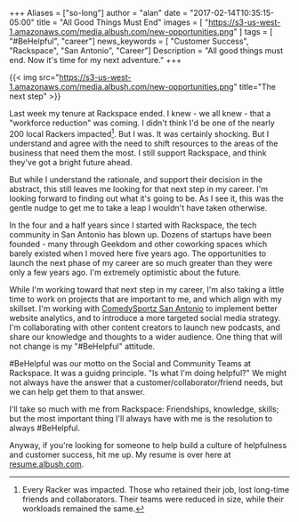 +++
Aliases = ["so-long"]
author = "alan"
date = "2017-02-14T10:35:15-05:00"
title = "All Good Things Must End"
images = [
"https://s3-us-west-1.amazonaws.com/media.albush.com/new-opportunities.png"
]
tags = [ "#BeHelpful", "career"]
news_keywords = [ "Customer Success", "Rackspace", "San Antonio", "Career"]
Description = "All good things must end. Now it's time for my next adventure."
+++

{{< img src="https://s3-us-west-1.amazonaws.com/media.albush.com/new-opportunities.png" title="The next step" >}}

Last week my tenure at Rackspace ended. I knew - we all knew - that a "workforce reduction" was coming. I didn't think I'd be one of the nearly 200 local Rackers impacted[^1]. But I was. It was certainly shocking. But I understand and agree with the need to shift resources to the areas of the business that need them the most. I still support Rackspace, and think they've got a bright future ahead.

But while I understand the rationale, and support their decision in the abstract, this still leaves me looking for that next step in my career. I'm looking forward to finding out what it's going to be. As I see it, this was the gentle nudge to get me to take a leap I wouldn't have taken otherwise.

In the four and a half years since I started with Rackspace, the tech community in San Antonio has blown up. Dozens of startups have been founded - many through Geekdom and other coworking spaces which barely existed when I moved here five years ago. The opportunities to launch the next phase of my career are so much greater than they were only a few years ago. I'm extremely optimistic about the future.

While I'm working toward that next step in my career, I'm also taking a little time to work on projects that are important to me, and which align with my skillset. I'm working with [ComedySportz San Antonio](http://cszsa.com) to implement better website analytics, and to introduce a more targeted social media strategy. I'm collaborating with other content creators to launch new podcasts, and share our knowledge and thoughts to a wider audience. One thing that will not change is my "#BeHelpful" attitude.

\#BeHelpful was our motto on the Social and Community Teams at Rackspace. It was a guidng principle. "Is what I'm doing helpful?" We might not always have the answer that a customer/collaborator/friend needs, but we can help get them to that answer.

I'll take so much with me from Rackspace: Friendships, knowledge, skills; but the most important thing I'll always have with me is the resolution to always \#BeHelpful.

Anyway, if you're looking for someone to help build a culture of helpfulness and customer success, hit me up. My resume is over here at [resume.albush.com](http://resume.albush.com).



[^1]: Every Racker was impacted. Those who retained their job, lost long-time friends and collaborators. Their teams were reduced in size, while their workloads remained the same.
